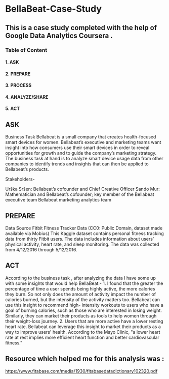 # BellaBeat-Case-Study

## This is a case study completed with the help of Google Data Analytics Coursera .

### Table of Content
#### 1. ASK
#### 2. PREPARE
#### 3. PROCESS
#### 4. ANALYZE/SHARE
#### 5. ACT


## ASK
Business Task
Bellabeat is a small company that creates health-focused smart devices for women. Bellabeat’s executive and marketing teams want insight into how consumers use their smart devices in order to reveal opportunities for growth and to guide the company’s marketing strategy. The business task at hand is to analyze smart device usage data from other companies to identify trends and insights that can then be applied to Bellabeat’s products.

Stakeholders-

Urška Sršen: Bellabeat’s cofounder and Chief Creative Officer
Sando Mur: Mathematician and Bellabeat’s cofounder; key member of the Bellabeat executive team
Bellabeat marketing analytics team

## PREPARE
Data Source
Fitbit Fitness Tracker Data
(CC0: Public Domain, dataset made available via Mobius)
This Kaggle dataset contains personal fitness tracking data from thirty Fitbit users. The data includes information about users’ physical activity, heart rate, and sleep monitoring. The data was collected from 4/12/2016 through 5/12/2016.


## ACT
 According to the business task , after analyzing the data I have some up with some insights that would help BellaBeat:-
        1. I found that the greater the percentage of time a user spends being highly active, the more calories they burn. So not only does the amount of              activity impact the number of calories burned, but the intensity of the activity matters too. Bellabeat can use this insight to recommend high-            intensity workouts to users who have a goal of burning calories, such as those who are interested in losing weight. Similarly, they can market              their products as tools to help women through their weight-loss journey.
        2. Users that are more active have a lower resting heart rate. Bellabeat can leverage this insight to market their products as a way to improve                users' health. According to the Mayo Clinic, "a lower heart rate at rest implies more efficient heart function and better cardiovascular                    fitness."
 
## Resource which helped me for this analysis was :
   https://www.fitabase.com/media/1930/fitabasedatadictionary102320.pdf
